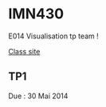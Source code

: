 IMN430
======

E014 Visualisation tp team !

[Class site](http://info.usherbrooke.ca/ogodin/imn430.html)

TP1
------
Due : 30 Mai 2014
